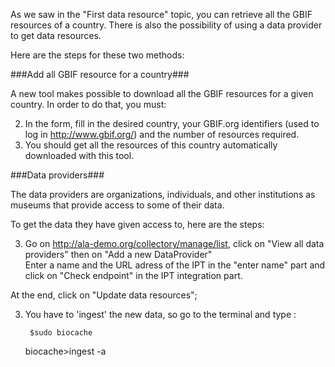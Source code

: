 As we saw in the "First data resource" topic, you can retrieve all the GBIF resources of a country.
There is also the possibility of using a data provider to get data resources.

Here are the steps for these two methods:

###Add all GBIF resource for a country###

A new tool makes possible to download all the GBIF resources for a given country. In order to do that, you must:

2. In the form, fill in the desired country, your GBIF.org identifiers (used to log in http://www.gbif.org/) and the number of resources required.
2. You should get all the resources of this country automatically downloaded with this tool.

###Data providers###

The data providers are organizations, individuals, and other institutions as museums that provide access to some of their data.

To get the data they have given access to, here are the steps:

3. Go on http://ala-demo.org/collectory/manage/list, click on "View all data providers" then on "Add a new DataProvider"   
Enter a name and the URL adress of the IPT in the "enter name" part and click on "Check endpoint" in the IPT integration part.   

At the end, click on "Update data resources";

3. You have to 'ingest' the new data, so go to the terminal and type :  

     	$sudo biocache
	biocache>ingest -a